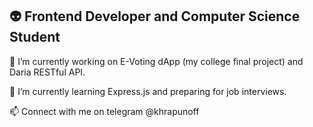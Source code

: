 <h2>👽 Frontend Developer and Computer Science Student</h2>

🔭 I’m currently working on E-Voting dApp (my college final project) and Daria RESTful API.

🌱 I’m currently learning Express.js and preparing for job interviews.

📫 Connect with me on telegram @khrapunoff
